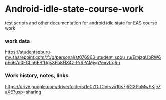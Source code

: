 # Android-idle-state-course-work
test scripts and other documentation for android idle state for EAS course work

### work data
https://studentspburu-my.sharepoint.com/:f:/g/personal/st076963_student_spbu_ru/EmjzqUbRW6pEo67n0FCLh6EBfDgs3Fb8HX4z-PrRPAMjyg?e=vtrqRn

### Work history, notes, links
https://drive.google.com/drive/folders/1e0ZDrtCnrvyx10s7jRGXPoMwPKjeZaXE?usp=sharing

